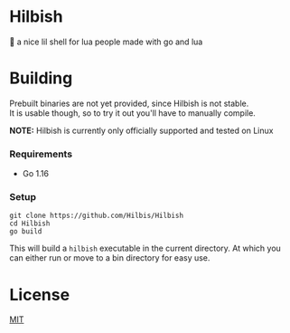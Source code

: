 # Hilbish
🎀 a nice lil shell for lua people made with go and lua

# Building
Prebuilt binaries are not yet provided, since Hilbish is not stable.  
It is usable though, so to try it out you'll have to manually compile.  

**NOTE:** Hilbish is currently only officially supported and tested on Linux

### Requirements
- Go 1.16

### Setup
```
git clone https://github.com/Hilbis/Hilbish
cd Hilbish
go build
```

This will build a `hilbish` executable in the current directory. 
At which you can either run or move to a bin directory for easy use.

# License
[MIT](LICENSE)
